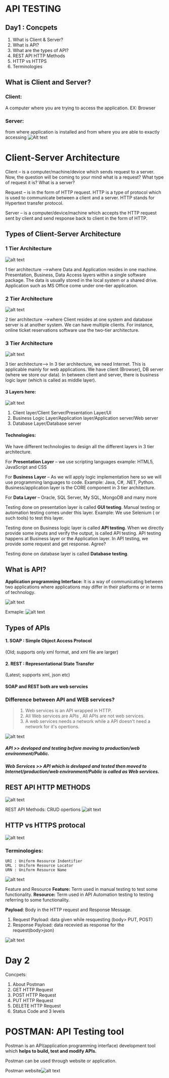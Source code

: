 # API TESTING

## Day1 : Concpets

1. What is Client & Server?
2. What is API?
3. What are the types of API?
4. REST API HTTP Methods
5. HTTP vs HTTPS
6. Terminologies

## What is Client and Server?
### Client: 
A computer where you are trying to access the application. EX: Browser
### Server:
from where application is installed and from where you are able to exactly accessing
![Alt text](Client-server-model.svg.png)

# Client-Server Architecture

Client – is a computer/machine/device which sends request to a server. Now, the question will be coming to your mind what is a request? What type of request it is? What is a server?

Request – is in the form of HTTP request. HTTP is a type of protocol which is used to communicate between a client and a server. HTTP stands for Hypertext transfer protocol.

Server – is a computer/device/machine which accepts the HTTP request sent by client and send response back to client in the form of HTTP.

## Types of Client-Server Architecture

### 1 Tier Architecture
![alt text](Tier1Archite.webp)

1 tier architecture –>where Data and Application resides in one machine. Presentation, Business, Data Access layers within a single software package. The data is usually stored in the local system or a shared drive. Application such as MS Office come under one-tier application.

### 2 Tier Architecture
![alt text](2TierArchite.png)

2 tier architecture –>where Client resides at one system and database server is at another system. We can have multiple clients. For instance, online ticket reservations software use the two-tier architecture.

### 3 Tier Architecture
![alt text](3TierArchite.png)

3 tier architecture--> In 3 tier architecture, we need Internet. This is applicable mainly for web applications. We have client (Browser), DB server (where we store our data). In between client and server, there is business logic layer (which is called as middle layer).

#### 3 Layers here:
![alt text](image-1.png)
1. Client layer/Client Server/Presentation Layer/UI
2. Business Logic Layer/Application layer/Application server/Web server
3. Database Layer/Database server

#### Technologies:

We have different technologies to design all the different layers in 3 tier architecture.

For **Presentation Layer** – we use scripting languages example: HTML5, JavaScript and CSS

For **Business Layer** – As we will apply logic implementation here so we will use programming languages to code. Example: Java, C#, .NET, Python. Business/application layer is the CORE component in 3 tier architecture.

For **Data Layer** – Oracle, SQL Server, My SQL, MongoDB and many more

Testing done on presentation layer is called **GUI testing**. Manual testing or automation testing comes under this layer. Example: We use Selenium ( or such tools) to test this layer.

Testing done on Business logic layer is called **API testing**. When we directly provide some inputs and verify the output, is called API testing. API testing happens at Business layer or the Application layer. In API testing, we provide some request and get response. Agree?

Testing done on database layer is called **Database testing**.

## What is API?
**Application programming Interface:** It is a way of communicating between two applications where applications may differ in their platforms or in terms of technology.

![alt text](image-2.png)

Exmaple: 
![alt text](MakemytripApi.png)

## Types of APIs
#### 1. SOAP : Simple Object Access Protocol 
 (Old; supports only xml format, and xml file are larger)
#### 2. REST : Representational State Transfer 
 (Latest; supports xml, json etc)

#### SOAP and REST both are web servcies

### Difference between API and WEB services?
 > 1. Web services is an API wrapped in HTTP.
 > 2. All Web services are APIs , All APIs are not web services.
 > 3. A web services needs a network while a API doesn't need a network for it's opertions.

![alt text](image-3.png)

##### API >> devloped and testing before moving to production/web environment/Public.
##### Web Services >> API which is devloped and tested then moved to Internet/production/web environment/Public is called as Web services.

## REST API HTTP METHODS
![alt text](REST_API.png)

REST API Methods: CRUD opertions
![alt text](REST_API_Methods.png)

## HTTP vs HTTPS protocal

![alt text](image-4.png)

### Terminologies:
```console
URI : Uniform Resource Indentifier
URL : Uniform Resource Locator
URN : Uniform Resource Name
```

![alt text](URI_URL_URN.png)

Feature and Resource
**Feature:** Term used in manual testing to test some functionality.
**Resource:** Term used in API Automation testing to testing referring to some functionality.

**Payload**: Body in the HTTP request and Response Message.

1. Request Payload:  data given while resquesting (body> PUT, POST)
2. Response Payload: data recevied as response for the request(body>json)

![alt text](RequestandResponsePayload.png)

# Day 2
Concpets:
1. About Postman
2. GET HTTP Request
3. POST HTTP Request
4. PUT HTTP Request
5. DELETE HTTP Request
6. Status Code and 3 levels


# POSTMAN: API Testing tool
Postman is an API(application programming interface) development tool which **helps to build, test and modify APIs.**

Postman can be used through website or application.

Postman website![alt text](Images/Postman.png)


